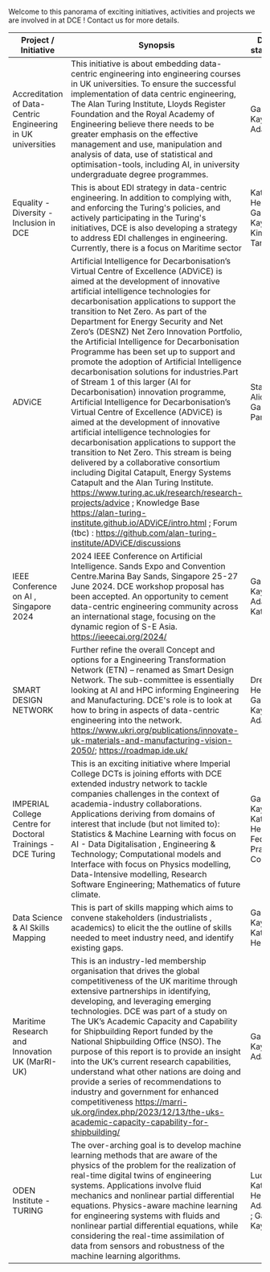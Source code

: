 Welcome to this panorama of exciting initiatives, activities and projects we are involved in at DCE ! Contact us for more details. 

| Project / Initiative | Synopsis | DCE main stakeholders | Priority | Status | 
| -------- | -------- | -------- | -------- |-------- |
| Accreditation of Data-Centric Engineering in UK universities| This initiative is about embedding data-centric engineering into engineering courses in UK universities. To ensure the successful implementation of data centric engineering, The Alan Turing Institute, Lloyds Register Foundation and the Royal Academy of Engineering believe there needs to be greater emphasis on the effective management and use, manipulation and analysis of data, use of statistical and optimisation-tools, including AI, in university undergraduate degree programmes.| Gabin Kayumbi, Adam Sobey | High | In Progress |
| Equality - Diversity - Inclusion in DCE | This is about EDI strategy in data-centric engineering. In addition to complying with, and enforcing the Turing's policies, and actively participating in the Turing's initiatives, DCE is also developing a strategy to address EDI challenges in engineering. Currently, there is a focus on Maritime sector | Katy Henderson ; Gabin Kayumbi ; Kimberly Tam | High | In progress | 
| ADViCE | Artificial Intelligence for Decarbonisation’s Virtual Centre of Excellence (ADViCE) is aimed at the development of innovative artificial intelligence technologies for decarbonisation applications to support the transition to Net Zero. As part of the Department for Energy Security and Net Zero’s (DESNZ) Net Zero Innovation Portfolio, the Artificial Intelligence for Decarbonisation Programme has been set up to support and promote the adoption of Artificial Intelligence decarbonisation solutions for industries.Part of Stream 1 of this larger (AI for Decarbonisation) innovation programme, Artificial Intelligence for Decarbonisation’s Virtual Centre of Excellence (ADViCE) is aimed at the development of innovative artificial intelligence technologies for decarbonisation applications to support the transition to Net Zero. This stream is being delivered by a collaborative consortium including Digital Catapult, Energy Systems Catapult and the Alan Turing Institute. https://www.turing.ac.uk/research/research-projects/advice ; Knowledge Base  https://alan-turing-institute.github.io/ADViCE/intro.html ; Forum (tbc) : https://github.com/alan-turing-institute/ADViCE/discussions | Stakeholders: Alice, Fran, Gabin, Adam; Panos; Ruchi. | | In Progress|
| IEEE Conference on AI , Singapore 2024 | 2024 IEEE Conference on Artificial Intelligence. Sands Expo and Convention Centre.Marina Bay Sands, Singapore 25-27 June 2024. DCE workshop proposal has been accepted. An opportunity to cement data-centric engineering community across an international stage, focusing on the dynamic region of S-E Asia. https://ieeecai.org/2024/ | Gabin Kayumbi; Adam Sobey; Katy | | In progress |
| SMART DESIGN NETWORK | Further refine the overall Concept and options for a Engineering Transformation Network (ETN) – renamed as Smart Design Network. The sub-committee is essentially looking at AI and HPC informing Engineering and Manufacturing. DCE's role is to look at how to bring in aspects of data-centric engineering into the network. https://www.ukri.org/publications/innovate-uk-materials-and-manufacturing-vision-2050/; https://roadmap.ide.uk/ | Drew Hemment; Gabin Kayumbi; Adam Sobey || In Progress |
|IMPERIAL College Centre for Doctoral Trainings - DCE Turing | This is an exciting initiative where Imperial College DCTs is joining efforts with DCE extended industry network to tackle companies challenges in the context of academia-industry collaborations. Applications deriving from domains of interest that include (but not limited to): Statistics & Machine Learning with focus on AI - Data Digitalisation , Engineering & Technology; Computational models and Interface with focus on Physics modelling, Data-Intensive modelling, Research Software Engineering; Mathematics of future climate.| Gabin Kayumbi , Katy Henderson, Federica Pratola (Imp. Coll.) | | In progress |   
| Data Science & AI Skills Mapping | This is part of skills mapping which aims to convene stakeholders (industrialists , academics) to elicit the the outline of skills needed to meet industry need, and identify existing gaps.| Gabin Kayumbi , Katy Henderson | | |
| Maritime Research and Innovation UK (MarRI-UK) | This is an industry-led membership organisation that drives the global competitiveness of the UK maritime through extensive partnerships in identifying, developing, and leveraging emerging technologies. DCE was part of a study on The UK’s Academic Capacity and Capability for Shipbuilding Report funded by the National Shipbuilding Office (NSO). The purpose of this report is to provide an insight into the UK’s current research capabilities, understand what other nations are doing and provide a series of recommendations to industry and government for enhanced competitiveness https://marri-uk.org/index.php/2023/12/13/the-uks-academic-capacity-capability-for-shipbuilding/ | Gabin Kayumbi; Adam Sobey || Completed |
| ODEN Institute - TURING | The over-arching goal is to develop machine learning methods that are aware of the physics of the problem for the realization of real-time digital twins of engineering systems. Applications involve fluid mechanics and nonlinear partial differential equations. Physics-aware machine learning for engineering systems with fluids and nonlinear partial differential equations, while considering the real-time assimilation of data from sensors and robustness of the machine learning algorithms.|Luca Magri; Katy Henderson ; Adam Sobey ; Gabin Kayumbi | | In Progress |
